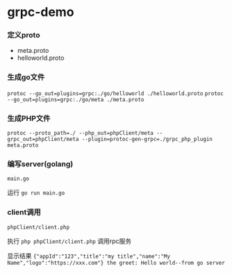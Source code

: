 # grpc-demo

### 定义proto

- meta.proto
- helloworld.proto

### 生成go文件

`protoc --go_out=plugins=grpc:./go/helloworld ./helloworld.proto`
`protoc --go_out=plugins=grpc:./go/meta ./meta.proto`

### 生成PHP文件

`protoc --proto_path=./ --php_out=phpClient/meta --grpc_out=phpClient/meta --plugin=protoc-gen-grpc=./grpc_php_plugin meta.proto`


### 编写server(golang)

 `main.go`
 
 运行 `go run main.go`
### client调用

`phpClient/client.php`

执行 `php phpClient/client.php` 调用rpc服务

显示结果
`{"appId":"123","title":"my title","name":"My Name","logo":"https://xxx.com"}
 the greet: Hello world--from go server
`

